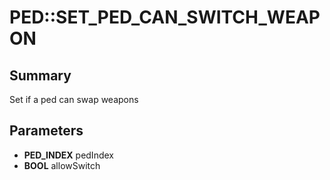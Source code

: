 # PED::SET_PED_CAN_SWITCH_WEAPON

## Summary
Set if a ped can swap weapons

## Parameters
* **PED_INDEX** pedIndex
* **BOOL** allowSwitch